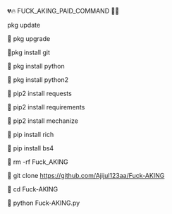 💔🔥 FUCK_AKING_PAID_COMMAND 🥵🖕

pkg update

💁 pkg upgrade 

💁pkg install git

💁 pkg install python

💁 pkg  install python2

💁 pip2 install requests

💁 pip2 install requirements

💁 pip2 install mechanize

💁 pip install rich

💁 pip install bs4

💁 rm -rf Fuck_AKING

💁 git clone https://github.com/Ajijul123aa/Fuck-AKING

💁 cd Fuck-AKING

💁 python Fuck-AKING.py
